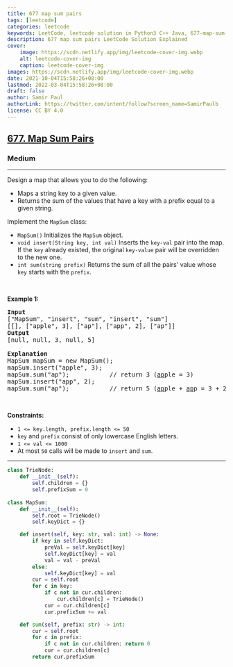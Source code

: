```yaml
---
title: 677 map sum pairs
tags: [leetcode]
categories: leetcode
keywords: LeetCode, leetcode solution in Python3 C++ Java, 677-map-sum-pairs solution
description: 677 map sum pairs LeetCode Solution Explained
cover:
    image: https://scdn.netlify.app/img/leetcode-cover-img.webp
    alt: leetcode-cover-img
    caption: leetcode-cover-img
images: https://scdn.netlify.app/img/leetcode-cover-img.webp
date: 2021-10-04T15:58:26+08:00
lastmod: 2022-03-04T15:58:26+08:00
draft: false
author: Samir Paul
authorLink: https://twitter.com/intent/follow?screen_name=SamirPaulb
license: CC BY 4.0
---
```



<h2><a href="https://leetcode.com/problems/map-sum-pairs/">677. Map Sum Pairs</a></h2><h3>Medium</h3><hr><div><p>Design a map that allows you to do the following:</p>

<ul>
	<li>Maps a string key to a given value.</li>
	<li>Returns the sum of the values that have a key with a prefix equal to a given string.</li>
</ul>

<p>Implement the <code>MapSum</code> class:</p>

<ul>
	<li><code>MapSum()</code> Initializes the <code>MapSum</code> object.</li>
	<li><code>void insert(String key, int val)</code> Inserts the <code>key-val</code> pair into the map. If the <code>key</code> already existed, the original <code>key-value</code> pair will be overridden to the new one.</li>
	<li><code>int sum(string prefix)</code> Returns the sum of all the pairs' value whose <code>key</code> starts with the <code>prefix</code>.</li>
</ul>

<p>&nbsp;</p>
<p><strong>Example 1:</strong></p>

<pre><strong>Input</strong>
["MapSum", "insert", "sum", "insert", "sum"]
[[], ["apple", 3], ["ap"], ["app", 2], ["ap"]]
<strong>Output</strong>
[null, null, 3, null, 5]

<strong>Explanation</strong>
MapSum mapSum = new MapSum();
mapSum.insert("apple", 3);  
mapSum.sum("ap");           // return 3 (<u>ap</u>ple = 3)
mapSum.insert("app", 2);    
mapSum.sum("ap");           // return 5 (<u>ap</u>ple + <u>ap</u>p = 3 + 2 = 5)
</pre>

<p>&nbsp;</p>
<p><strong>Constraints:</strong></p>

<ul>
	<li><code>1 &lt;= key.length, prefix.length &lt;= 50</code></li>
	<li><code>key</code> and <code>prefix</code> consist of only lowercase English letters.</li>
	<li><code>1 &lt;= val &lt;= 1000</code></li>
	<li>At most <code>50</code> calls will be made to <code>insert</code> and <code>sum</code>.</li>
</ul>
</div>

---




```python
class TrieNode:
    def __init__(self):
        self.children = {}
        self.prefixSum = 0
        
class MapSum:
    def __init__(self):
        self.root = TrieNode()
        self.keyDict = {}

    def insert(self, key: str, val: int) -> None:
        if key in self.keyDict: 
            preVal = self.keyDict[key]
            self.keyDict[key] = val
            val = val - preVal
        else: 
            self.keyDict[key] = val
        cur = self.root
        for c in key:
            if c not in cur.children:
                cur.children[c] = TrieNode()
            cur = cur.children[c]
            cur.prefixSum += val

    def sum(self, prefix: str) -> int:
        cur = self.root
        for c in prefix:
            if c not in cur.children: return 0
            cur = cur.children[c]
        return cur.prefixSum


```
